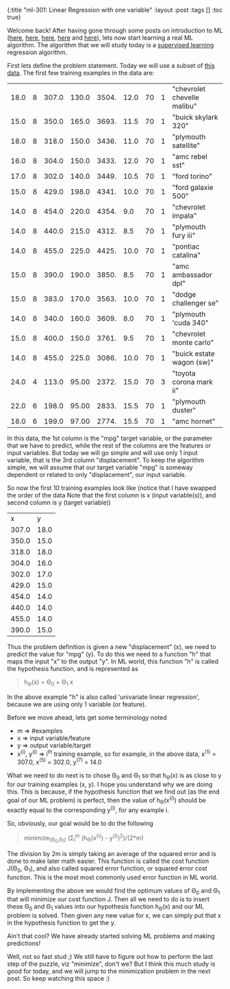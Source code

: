 {:title "ml-301: Linear Regression with one variable"
 :layout :post
 :tags  []
 :toc true}

Welcome back! After having gone through some posts on introduction to ML ([here](http://www.golb.in/ml-101-introduction-to-machine-learning-33.html), [here](http://www.golb.in/ml-102-supervised-learning-34.html), [here](http://www.golb.in/ml-103-unsupervised-learning-and-recommender-systems-35.html), [here](http://www.golb.in/ml-201-octave-1-36.html) and [here](http://www.golb.in/ml-202-octave-2-37.html)), lets now start learning a real ML algorithm. The algorithm that we will study today is a [supervised learning](http://www.golb.in/ml-102-supervised-learning-34.html) regression algorithm.

First lets define the problem statement. Today we will use a subset of [this](http://archive.ics.uci.edu/ml/datasets/Auto+MPG) [data](http://archive.ics.uci.edu/ml/machine-learning-databases/auto-mpg/auto-mpg.data). The first few training examples in the data are:

<table class="table table-bordered"> <tbody>
<tr> <td> 18.0</td> <td> 8</td> <td> 307.0</td> <td> 130.0</td> <td> 3504.</td> <td> 12.0</td> <td> 70</td> <td> 1</td> <td> "chevrolet chevelle malibu"</td> </tr>
<tr> <td> 15.0</td> <td> 8</td> <td> 350.0</td> <td> 165.0</td> <td> 3693.</td> <td> 11.5</td> <td> 70</td> <td> 1</td> <td> "buick skylark 320"</td> </tr>
<tr> <td> 18.0</td> <td> 8</td> <td> 318.0</td> <td> 150.0</td> <td> 3436.</td> <td> 11.0</td> <td> 70</td> <td> 1</td> <td> "plymouth satellite"</td> </tr>
<tr> <td> 16.0</td> <td> 8</td> <td> 304.0</td> <td> 150.0</td> <td> 3433.</td> <td> 12.0</td> <td> 70</td> <td> 1</td> <td> "amc rebel sst"</td> </tr>
<tr> <td> 17.0</td> <td> 8</td> <td> 302.0</td> <td> 140.0</td> <td> 3449.</td> <td> 10.5</td> <td> 70</td> <td> 1</td> <td> "ford torino"</td> </tr>
<tr> <td> 15.0</td> <td> 8</td> <td> 429.0</td> <td> 198.0</td> <td> 4341.</td> <td> 10.0</td> <td> 70</td> <td> 1</td> <td> "ford galaxie 500"</td> </tr>
<tr> <td> 14.0</td> <td> 8</td> <td> 454.0</td> <td> 220.0</td> <td> 4354.</td> <td> 9.0</td> <td> 70</td> <td> 1</td> <td> "chevrolet impala"</td> </tr>
<tr> <td> 14.0</td> <td> 8</td> <td> 440.0</td> <td> 215.0</td> <td> 4312.</td> <td> 8.5</td> <td> 70</td> <td> 1</td> <td> "plymouth fury iii"</td> </tr>
<tr> <td> 14.0</td> <td> 8</td> <td> 455.0</td> <td> 225.0</td> <td> 4425.</td> <td> 10.0</td> <td> 70</td> <td> 1</td> <td> "pontiac catalina"</td> </tr>
<tr> <td> 15.0</td> <td> 8</td> <td> 390.0</td> <td> 190.0</td> <td> 3850.</td> <td> 8.5</td> <td> 70</td> <td> 1</td> <td> "amc ambassador dpl"</td> </tr>
<tr> <td> 15.0</td> <td> 8</td> <td> 383.0</td> <td> 170.0</td> <td> 3563.</td> <td> 10.0</td> <td> 70</td> <td> 1</td> <td> "dodge challenger se"</td> </tr>
<tr> <td> 14.0</td> <td> 8</td> <td> 340.0</td> <td> 160.0</td> <td> 3609.</td> <td> 8.0</td> <td> 70</td> <td> 1</td> <td> "plymouth 'cuda 340"</td> </tr>
<tr> <td> 15.0</td> <td> 8</td> <td> 400.0</td> <td> 150.0</td> <td> 3761.</td> <td> 9.5</td> <td> 70</td> <td> 1</td> <td> "chevrolet monte carlo"</td> </tr>
<tr> <td> 14.0</td> <td> 8</td> <td> 455.0</td> <td> 225.0</td> <td> 3086.</td> <td> 10.0</td> <td> 70</td> <td> 1</td> <td> "buick estate wagon (sw)"</td> </tr>
<tr> <td> 24.0</td> <td> 4</td> <td> 113.0</td> <td> 95.00</td> <td> 2372.</td> <td> 15.0</td> <td> 70</td> <td> 3</td> <td> "toyota corona mark ii"</td> </tr>
<tr> <td> 22.0</td> <td> 6</td> <td> 198.0</td> <td> 95.00</td> <td> 2833.</td> <td> 15.5</td> <td> 70</td> <td> 1</td> <td> "plymouth duster"</td> </tr>
<tr> <td> 18.0</td> <td> 6</td> <td> 199.0</td> <td> 97.00</td> <td> 2774.</td> <td> 15.5</td> <td> 70</td> <td> 1</td> <td> "amc hornet"</td> </tr>
</tbody> </table>

In this data, the 1st column is the "mpg" target variable, or the parameter that we have to predict, while the rest of the columns are the features or input variables. But today we will go simple and will use only 1 input variable, that is the 3rd column "displacement". To keep the algorithm simple, we will assume that our target variable "mpg" is someway dependent or related to only "displacement", our input variable.

So now the first 10 training examples look like (notice that I have swapped the order of the data Note that the first column is x (input variable(s)), and second column is y (target variable))

<table class="table table-bordered"> <tbody>
<tr> <td> x</td> <td> y</td> </tr> <tr> <td> 307.0</td> <td> 18.0</td> </tr>
<tr> <td> 350.0</td> <td> 15.0</td> </tr> <tr> <td> 318.0</td> <td> 18.0</td> </tr>
<tr> <td> 304.0</td> <td> 16.0</td> </tr> <tr> <td> 302.0</td> <td> 17.0</td> </tr>
<tr> <td> 429.0</td> <td> 15.0</td> </tr> <tr> <td> 454.0</td> <td> 14.0</td> </tr>
<tr> <td> 440.0</td> <td> 14.0</td> </tr> <tr> <td> 455.0</td> <td> 14.0</td> </tr>
<tr> <td> 390.0</td> <td> 15.0</td> </tr>
</tbody> </table>

Thus the problem definition is given a new "displacement" (x), we need to predict the value for "mpg" (y). To do this we need to a function "h" that maps the input "x" to the output "y". In ML world, this function "h" is called the hypothesis function, and is represented as

> h<sub>&Theta;</sub>(x) = &Theta;<sub>0</sub> + &Theta;<sub>1</sub> x</blockquote>

In the above example "h" is also called 'univariate linear regression', because we are using only 1 variable (or feature).

Before we move ahead, lets get some terminology noted

* m => #examples
* x => input variable/feature
* y => output variable/target
* x<sup>(i)</sup>, y<sup>(i)</sup> => i<sup>th</sup> training example, so for example, in the above data, x<sup>(1)</sup> = 307.0, x<sup>(5)</sup> = 302.0, y<sup>(7)</sup> = 14.0

What we need to do next is to chose &Theta;<sub>0</sub> and &Theta;<sub>1</sub> so that h<sub>&Theta;</sub>(x) is as close to y for our training examples (x, y). I hope you understand why we are doing this. This is because, if the hypothesis function that we find out (as the end goal of our ML problem) is perfect, then the value of h<sub>&Theta;</sub>(x<sup>(i)</sup>) should be exactly equal to the corresponding y<sup>(i)</sup>, for any example i.

So, obviously, our goal would be to do the following

> minimize<sub>(&Theta;<sub>0</sub>,&Theta;<sub>1</sub>)</sub> (&Sigma;<sub>i</sub><sup>m</sup> (h<sub>&Theta;</sub>(x<sup>(i)</sup>) - y<sup>(i)</sup>)<sup>2</sup>)/(2\*m)</blockquote>

The division by 2m is simply taking an average of the squared error and is done to make later math easier. This function is called the cost function J(&Theta;<sub>0</sub>, &Theta;<sub>1</sub>), and also called squared error function, or squared error cost function. This is the most most commonly used error function in ML world.

By implementing the above we would find the optimum values of &Theta;<sub>0</sub> and &Theta;<sub>1</sub> that will minimize our cost function J. Then all we need to do is to insert these &Theta;<sub>0</sub> and &Theta;<sub>1</sub> values into our hypothesis function h<sub>&Theta;</sub>(x) and our ML problem is solved. Then given any new value for x, we can simply put that x in the hypothesis function to get the y.

Ain't that cool? We have already started solving ML problems and making predictions!

Well, not so fast stud ;) We still have to figure out how to perform the last step of the puzzle, viz "minimize", don't we? But I think this much study is good for today, and we will jump to the minimization problem in the next post. So keep watching this space :)

